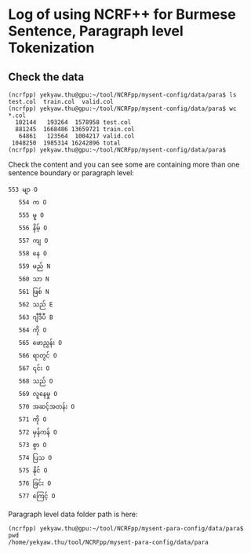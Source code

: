 # Log of using NCRF++ for Burmese Sentence, Paragraph level Tokenization

## Check the data

```
(ncrfpp) yekyaw.thu@gpu:~/tool/NCRFpp/mysent-config/data/para$ ls
test.col  train.col  valid.col
(ncrfpp) yekyaw.thu@gpu:~/tool/NCRFpp/mysent-config/data/para$ wc *.col
  102144   193264  1578958 test.col
  881245  1668486 13659721 train.col
   64861   123564  1004217 valid.col
 1048250  1985314 16242896 total
(ncrfpp) yekyaw.thu@gpu:~/tool/NCRFpp/mysent-config/data/para$
```

Check the content and you can see some are containing more than one sentence boundary or paragraph level:  

```
553 မျာ O
   554 က O
   555 မူ O
   556 နိမ့် O
   557 ကျ O
   558 နေ O
   559 မည် N
   560 သာ N
   561 ဖြစ် N
   562 သည် E
   563 ဂျီဒီပီ B
   564 ကို O
   565 ဖောညွှန်း O
   566 ရာတွင် O
   567 ၎င်း O
   568 သည် O
   569 လူနေမှု O
   570 အဆင့်အတန်း O
   571 ကို O
   572 မှန်ကန် O
   573 စွာ O
   574 ပြသ O
   575 နိုင် O
   576 ခြင်း O
   577 ကြေင့် O

```

Paragraph level data folder path is here:  

```
(ncrfpp) yekyaw.thu@gpu:~/tool/NCRFpp/mysent-para-config/data/para$ pwd
/home/yekyaw.thu/tool/NCRFpp/mysent-para-config/data/para
```

```

```

```

```

```

```

```

```

```

```

```

```

```

```

```

```

```

```

```

```

```

```

```

```

```

```

```

```

```

```

```

```

```

```

```

```

```

```

```

```

```

```

```

```

```

```

```

```

```

```

```

```

```

```

```

```

```

```

```

```

```

```

```

```

```

```

```

```

```

```

```

```

```

```

```

```

```

```

```

```

```

```

```

```

```

```

```

```

```

```

```

```

```

```

```

```

```

```

```

```

```

```

```

```

```

```

```

```

```

```

```

```

```

```

```

```

```

```

```

```

```

```

```

```

